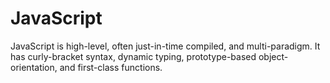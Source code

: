 # JavaScript             

 JavaScript is high-level, often just-in-time compiled, and multi-paradigm. It has curly-bracket syntax, dynamic typing, prototype-based object-orientation, and first-class functions.